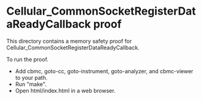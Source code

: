 Cellular_CommonSocketRegisterDataReadyCallback proof
==============

This directory contains a memory safety proof for Cellular_CommonSocketRegisterDataReadyCallback.

To run the proof.
* Add cbmc, goto-cc, goto-instrument, goto-analyzer, and cbmc-viewer
  to your path.
* Run "make".
* Open html/index.html in a web browser.